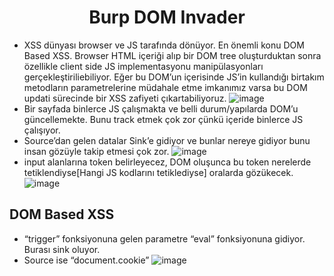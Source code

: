 <h1 align="center">Burp DOM Invader</h1>

- XSS dünyası browser ve JS tarafında dönüyor. En önemli konu DOM Based XSS. Browser HTML içeriği alıp bir DOM tree oluşturduktan sonra özellikle client side JS implementasyonu manipülasyonları gerçekleştiriliebiliyor. Eğer bu DOM’un içerisinde JS’in kullandığı birtakım metodların parametrelerine müdahale etme imkanımız varsa bu DOM updati sürecinde bir XSS zafiyeti çıkartabiliyoruz.
![image](https://github.com/grealyve/MDISec-Web-Security-and-Hacking-Notes/assets/41903311/3639a42b-82b6-46e0-94a1-d6eafccba116)
- Bir sayfada binlerce JS çalışmakta ve belli durum/yapılarda DOM’u güncellemekte. Bunu track etmek çok zor çünkü içeride binlerce JS çalışıyor.
- Source’dan gelen datalar Sink’e gidiyor ve bunlar nereye gidiyor bunu insan gözüyle takip etmesi çok zor.
![image](https://github.com/grealyve/MDISec-Web-Security-and-Hacking-Notes/assets/41903311/ee94810e-680a-4574-8c7f-36ba89ef2315)
- input alanlarına token belirleyecez, DOM oluşunca bu token nerelerde tetiklendiyse[Hangi JS kodlarını tetiklediyse] oralarda gözükecek.
![image](https://github.com/grealyve/MDISec-Web-Security-and-Hacking-Notes/assets/41903311/c0892769-0ecc-4726-84d8-31228dc2a72a)
## DOM Based XSS
- “trigger” fonksiyonuna gelen parametre “eval” fonksiyonuna gidiyor. Burası sink oluyor.
- Source ise “document.cookie”
![image](https://github.com/grealyve/MDISec-Web-Security-and-Hacking-Notes/assets/41903311/5a6a10f4-c164-47cc-b5f3-4ceae619e56e)
